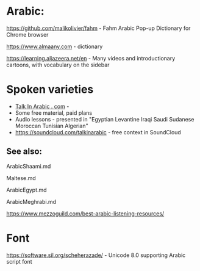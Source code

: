 
# Arabic:
https://github.com/malikolivier/fahm - Fahm Arabic Pop-up Dictionary for Chrome browser

https://www.almaany.com - dictionary

https://learning.aljazeera.net/en - Many videos and introductionary cartoons, with vocabulary on the sidebar


# Spoken varieties

 * [Talk In Arabic . com](https://www.talkinarabic.com) -
  * Some free material, paid plans
  * Audio lessons - presented in "Egyptian Levantine Iraqi Saudi Sudanese Moroccan Tunisian Algerian"
  * https://soundcloud.com/talkinarabic - free context in SoundCloud


## See also:

ArabicShaami.md

Maltese.md

ArabicEgypt.md

ArabicMeghrabi.md


https://www.mezzoguild.com/best-arabic-listening-resources/

# Font

https://software.sil.org/scheherazade/ - Unicode 8.0 supporting Arabic script font



